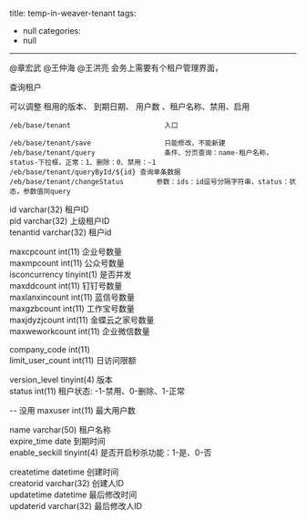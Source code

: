 title: temp-in-weaver-tenant
tags:
  - null
categories:
  - null
---


@章宏武  @王仲海  @王洪亮   会务上需要有个租户管理界面，

查询租户

可以调整  租用的版本、 到期日期、 用户数  、租户名称、禁用、启用 


```
/eb/base/tenant				          入口

/eb/base/tenant/save			      只能修改，不能新建
/eb/base/tenant/query			      条件、分页查询：name-租户名称，status-下拉框，正常：1、删除：0、禁用：-1
/eb/base/tenant/queryById/${id}	查询单条数据
/eb/base/tenant/changeStatus		参数：ids：id逗号分隔字符串，status：状态，参数值同query
```


id                varchar(32)            租户ID                                      
pid               varchar(32)            上级租户ID                                 
tenantid          varchar(32)            租户id                                   

maxcpcount        int(11)                企业号数量                                
maxmpcount        int(11)                公众号数量                                
isconcurrency     tinyint(1)             是否并发                                   
maxddcount        int(11)                钉钉号数量                                
maxlanxincount    int(11)                蓝信号数量                                
maxgzbcount       int(11)                工作宝号数量                             
maxjdyzjcount     int(11)                金蝶云之家号数量                       
maxweworkcount    int(11)                企业微信数量                             

company_code      int(11)                                                              
limit_user_count  int(11)                日访问限额      

                                                                            
version_level     tinyint(4)             版本   
status            int(11)                租户状态: -1-禁用、0-删除、1-正常  

-- 没用 
maxuser           int(11)                最大用户数                                  

name              varchar(50)            租户名称    
expire_time       date                   到期时间                                   
enable_seckill    tinyint(4)             是否开启秒杀功能：1-是、0-否   

createtime        datetime               创建时间                                   
creatorid         varchar(32)            创建人ID                                    
updatetime        datetime               最后修改时间                             
updaterid         varchar(32)            最后修改人ID  
